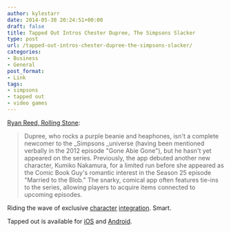 ```yaml
---
author: kylestarr
date: 2014-05-30 20:24:51+00:00
draft: false
title: Tapped Out Intros Chester Dupree, The Simpsons Slacker
type: post
url: /tapped-out-intros-chester-dupree-the-simpsons-slacker/
categories:
- Business
- General
post_format:
- Link
tags:
- simpsons
- tapped out
- video games
---
```


[Ryan Reed, Rolling Stone](http://www.rollingstone.com/movies/news/the-simpsons-reveal-new-slacker-character-through-app-game-20140530):


<blockquote>Dupree, who rocks a purple beanie and heaphones, isn't a complete newcomer to the _Simpsons _universe (having been mentioned verbally in the 2012 episode "Gone Abie Gone"), but he hasn't yet appeared on the series. Previously, the app debuted another new character, Kumiko Nakamura, for a limited run before she appeared as the Comic Book Guy's romantic interest in the Season 25 episode "Married to the Blob." The snarky, comical app often features tie-ins to the series, allowing players to acquire items connected to upcoming episodes.</blockquote>


Riding the wave of exclusive [character](http://www.polygon.com/2014/5/29/5760560/disney-confirms-maleficent-and-princess-merida-for-disney-infinity-2) [integration](http://www.wired.com/2014/05/nintendo-nfc-figurines/). Smart.

Tapped out is available for [iOS](https://itunes.apple.com/us/app/the-simpsons-tapped-out/id497595276?mt=8&uo=4&at=1l3v2y3&ct=TSOG) and [Android](https://play.google.com/store/apps/details?id=com.ea.game.simpsons4_na).
